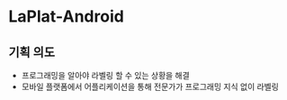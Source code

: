 # LaPlat-Android
## 기획 의도
- 프로그래밍을 알아야 라벨링 할 수 있는 상황을 해결
- 모바일 플랫폼에서 어플리케이션을 통해 전문가가 프로그래밍 지식 없이 라벨링
